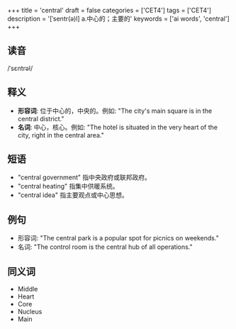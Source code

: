+++
title = 'central'
draft = false
categories = ['CET4']
tags = ['CET4']
description = '[ˈsentr(ə)l] a.中心的；主要的'
keywords = ['ai words', 'central']
+++

## 读音
/ˈsɛntrəl/

## 释义
- **形容词**: 位于中心的，中央的。例如: "The city's main square is in the central district."
- **名词**: 中心，核心。例如: "The hotel is situated in the very heart of the city, right in the central area."

## 短语
- "central government" 指中央政府或联邦政府。
- "central heating" 指集中供暖系统。
- "central idea" 指主要观点或中心思想。

## 例句
- 形容词: "The central park is a popular spot for picnics on weekends."
- 名词: "The control room is the central hub of all operations."

## 同义词
- Middle
- Heart
- Core
- Nucleus
- Main

